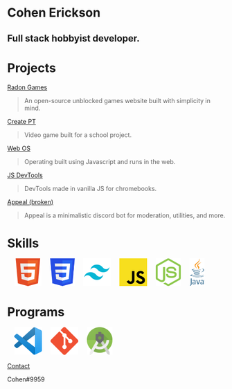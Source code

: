# Cohen Erickson

## Full stack hobbyist developer.

# Projects

[Radon Games](https://radon-games.glitch.me/)
> An open-source unblocked games website built with simplicity in mind.

[Create PT](https://pt.cohenerickson.com/)
> Video game built for a school project.

[Web OS](https://os.cohenerickson.repl.co/)
> Operating built using Javascript and runs in the web.

[JS DevTools](https://js-devtools.glitch.me/)
> DevTools made in vanilla JS for chromebooks.

[Appeal (broken)](https://appeal0400.glitch.me/)
> Appeal is a minimalistic discord bot for moderation, utilities, and more.

# Skills

<img src="/assets/html5.png" title="HTML" style="height:4rem;margin-left:1rem;"/>
<img src="/assets/css.png" title="CSS" style="height:4rem;margin-left:1rem;"/>
<img src="/assets/tailwind.png" title="Tailwind CSS" style="height:4rem;margin-left:1rem;"/>
<img src="/assets/js.png" title="JavaScript" style="height:4rem;margin-left:1rem;"/>
<img src="/assets/node.png" title="Node JS" style="height:4rem;margin-left:1rem;"/>
<img src="/assets/java.svg" title="Java" style="height:4rem;margin-left:1rem;"/>

# Programs

<img src="/assets/vscode.png" title="Visual Studio Code" style="height:4rem;margin-left:1rem;"/>
<img src="/assets/git.png" title="Git" style="height:4rem;margin-left:1rem;"/>
<img src="/assets/android-studio.png" title="Android Studio" style="height:4rem;margin-left:1rem;"/>

[Contact](mailto:cohenerickson@gmail.com)

Cohen#9959